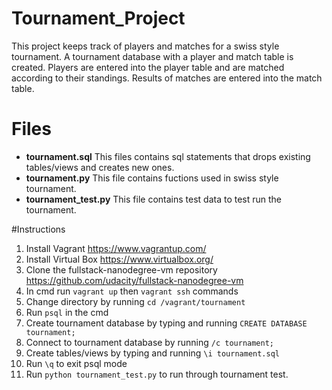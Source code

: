 # Tournament_Project
This project keeps track of players and matches for a swiss style tournament. A tournament database with a player and match table is created. Players are entered into the player table and are matched according to their standings. Results of matches are entered into the match table.

# Files
- **tournament.sql** 
This files contains sql statements that drops existing tables/views and creates new ones.
- **tournament.py** 
This file contains fuctions used in swiss style tournament.
- **tournament_test.py** 
This file contains test data to test run the tournament.

#Instructions
1. Install Vagrant https://www.vagrantup.com/ 
2. Install Virtual Box https://www.virtualbox.org/ 
3. Clone the fullstack-nanodegree-vm repository https://github.com/udacity/fullstack-nanodegree-vm 
4. In cmd run `vagrant up` then `vagrant ssh` commands
5. Change directory by running `cd /vagrant/tournament`
6. Run `psql` in the cmd
7. Create tournament database by typing and running `CREATE DATABASE tournament;`
8. Connect to tournament database by running `/c tournament;`
9. Create tables/views by typing and running `\i tournament.sql`
10. Run `\q` to exit psql mode
11. Run `python tournament_test.py` to run through tournament test.


